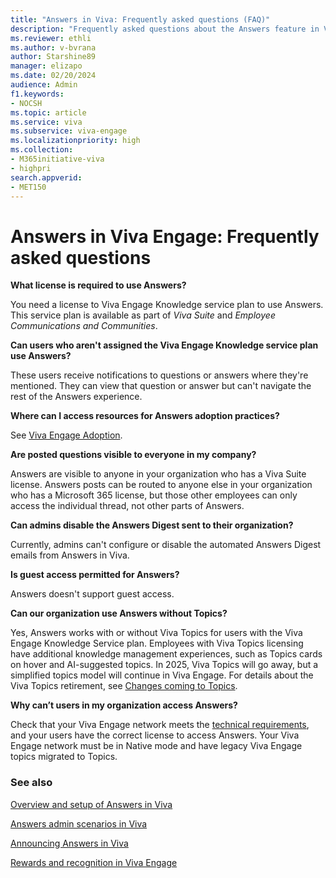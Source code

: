 ```yaml
---
title: "Answers in Viva: Frequently asked questions (FAQ)"
description: "Frequently asked questions about the Answers feature in Viva."
ms.reviewer: ethli
ms.author: v-bvrana
author: Starshine89
manager: elizapo
ms.date: 02/20/2024
audience: Admin
f1.keywords:
- NOCSH
ms.topic: article
ms.service: viva
ms.subservice: viva-engage
ms.localizationpriority: high
ms.collection:  
- M365initiative-viva
- highpri
search.appverid:
- MET150
---
```


# Answers in Viva Engage: Frequently asked questions

**What license is required to use Answers?**

You need a license to Viva Engage Knowledge service plan to use Answers. This service plan is available as part of _Viva Suite_ and _Employee Communications and Communities_.

**Can users who aren't assigned the Viva Engage Knowledge service plan use Answers?**

These users receive notifications to questions or answers where they're mentioned. They can view that question or answer but can't navigate the rest of the Answers experience.

**Where can I access resources for Answers adoption practices?**

See [Viva Engage Adoption](https://adoption.microsoft.com/yammer/).

**Are posted questions visible to everyone in my company?**

Answers are visible to anyone in your organization who has a Viva Suite license. Answers posts can be routed to anyone else in your organization who has a Microsoft 365 license, but those other employees can only access the individual thread, not other parts of Answers.

**Can admins disable the Answers Digest sent to their organization?**

Currently, admins can't configure or disable the automated Answers Digest emails from Answers in Viva.

**Is guest access permitted for Answers?**

Answers doesn't support guest access.

**Can our organization use Answers without Topics?**

Yes, Answers works with or without Viva Topics for users with the Viva Engage Knowledge Service plan. Employees with Viva Topics licensing have additional knowledge management experiences, such as Topics cards on hover and AI-suggested topics. In 2025, Viva Topics will go away, but a simplified topics model will continue in Viva Engage. For details about the Viva Topics retirement, see [Changes coming to Topics](/microsoft-365/topics/changes-coming-to-topics?view=o365-worldwide).

**Why can’t users in my organization access Answers?**

Check that your Viva Engage network meets the [technical requirements](/viva/engage/eac-answers-overview-setup), and your users have the correct license to access Answers. Your Viva Engage network must be in Native mode and have legacy Viva Engage topics migrated to Topics.

### See also

[Overview and setup of Answers in Viva](/Viva/engage/eac-answers-overview-setup)

[Answers admin scenarios in Viva](/Viva/engage/eac-answers-admin-scenarios)

[Announcing Answers in Viva](https://techcommunity.microsoft.com/t5/microsoft-viva-blog/announcing-answers-in-microsoft-viva/ba-p/3634288)

[Rewards and recognition in Viva Engage](/Viva/engage/badges)
